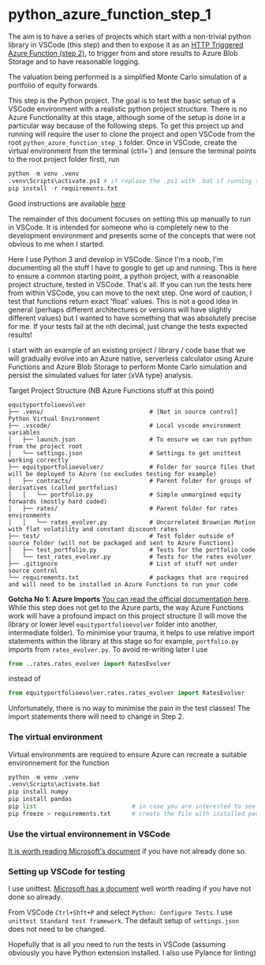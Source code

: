 # python_azure_function_step_1

The aim is to have a series of projects which start with a non-trivial python library in VSCode (this step) and then to expose it as an [HTTP Triggered Azure Function (step 2)](https://github.com/sjondavey/python_azure_function_step_2), to trigger from and store results to Azure Blob Storage and to have reasonable logging.

The valuation being performed is a simplified Monte Carlo simulation of a portfolio of equity forwards. 

This step is the Python project. The goal is to test the basic setup of a VSCode environment with a realistic python project structure. There is no Azure Functionality at this stage, although some of the setup is done in a particular way because of the following steps. To get this project up and running will require the user to clone the project and open VSCode from the root `python_azure_function_step_1` folder. Once in VSCode, create the virtual environment from the terminal (ctrl+`) and (ensure the terminal points to the root project folder first), run 
```python
python -m venv .venv
.venv\Scripts\activate.ps1 # if replace the .ps1 with .bat if running this from the traditional command prompt
pip install -r requirements.txt
```
Good instructions are available [here](https://code.visualstudio.com/docs/python/python-tutorial#_install-and-use-packages)

The remainder of this document focuses on setting this up manually to run in VSCode. It is intended for someone who is completely new to the development environment and presents some of the concepts that were not obvious to me when I started.

Here I use Python 3 and develop in VSCode. Since I'm a noob, I'm documenting all the stuff I have to google to get up and running. This is here to ensure a common starting point, a python project, with a reasonable project structure, tested in VSCode. That's all. If you can run the tests here from within VSCode, you can move to the next step. One word of caution, I test that functions return exact 'float' values. This is not a good idea in general (perhaps different architectures or versions will have slightly different values) but I wanted to have something that was absolutely precise for me. If your tests fail at the nth decimal, just change the tests expected results!

I start with an example of an existing project / library / code base that we will gradually evolve into an Azure native, serverless calculator using Azure Functions and Azure Blob Storage to perform Monte Carlo simulation and persist the simulated values for later (xVA type) analysis.

Target Project Structure (NB Azure Functions stuff at this point)
```
equityportfolioevolver  
├── .venv/                              # [Not in source control] Python Virtual Environment    
├── .vscode/                            # Local vscode environment variables  
│   ├── launch.json                     # To ensure we can run python from the project root  
│   └── settings.json                   # Settings to get unittest working correctly  
├── equityportfolioevolver/             # Folder for source files that will be deployed to Azure (so excludes testing for example)
│   ├── contracts/                      # Parent folder for groups of derivatives (called portfolios)  
│   │   └── portfolio.py                # Simple unmargined equity forwards (mostly hard coded)  
│   ├── rates/                          # Parent folder for rates environments  
│   │   └── rates_evolver.py            # Uncorrelated Brownian Motion with flat volatility and constant discount rates
├── test/                               # Test folder outside of source folder (will not be packaged and sent to Azure Functions)
│   ├── test_portfolio.py               # Tests for the portfolio code  
│   └── test_rates_evolver.py           # Tests for the rates evolver  
├── .gitignore                          # List of stuff not under source control  
└── requirements.txt                    # packages that are required and will need to be installed in Azure Functions to run your code  
```
**Gotcha No 1: Azure Imports** [You can read the official documentation here](https://docs.microsoft.com/en-us/azure/azure-functions/functions-reference-python#import-behavior). While this step does not get to the Azure parts, the way Azure Functions work will have a profound impact on this project structure (I will move the library or lower level  `equityportfolioevolver` folder into another, intermediate folder). To minimise your trauma, it helps to use relative import statements within the library at this stage so for example, `portfolio.py` imports from `rates_evolver.py`. To avoid re-writing later I use
```python
from ..rates.rates_evolver import RatesEvolver
```
instead of 
```python
from equityportfolioevolver.rates.rates_evolver import RatesEvolver
```
Unfortunately, there is no way to minimise the pain in the test classes! The import statements there will need to change in Step 2.

### The virtual environment 
Virtual environments are required to ensure Azure can recreate a suitable environnement for the function
```python
python -m venv .venv
.venv\Scripts\activate.bat
pip install numpy
pip install pandas
pip list                           # in case you are interested to see the packages in the virtual environment
pip freeze > requirements.txt      # create the file with installed packages
```

### Use the virtual environnement in VSCode 
[It is worth reading Microsoft's document](https://code.visualstudio.com/docs/python/environments) if you have not already done so. 

### Setting up VSCode for testing
I use unittest. [Microsoft has a document](https://code.visualstudio.com/docs/python/testing) well worth reading if you have not done so already.

From VSCode `Ctrl+Shft+P` and select `Python: Configure Tests`. I use `unittest Standard test framework`. The default setup of `settings.json` does not need to be changed.

Hopefully that is all you need to run the tests in VSCode (assuming obviously you have Python extension installed. I also use Pylance for linting)

